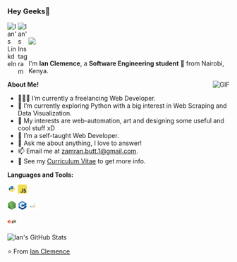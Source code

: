 <h3 title="hehehe"> Hey Geeks👋</h3>

<a href="https://www.linkedin.com/in/ian-clemence/">
  <img align="left" alt="Ian's LinkdeIn" width="24px" src="https://cdn.jsdelivr.net/npm/simple-icons@v3/icons/linkedin.svg" />
</a>
<a href="https://www.instagram.com/iamchagga/">
  <img align="left" alt="Ian's Instagram" width="24px" src="https://cdn.jsdelivr.net/npm/simple-icons@v3/icons/instagram.svg" />
</a>
<br>
<br>
<img src="https://komarev.com/ghpvc/?username=ZamranxD&color=blueviolet">
<br />
<br />

I'm **Ian Clemence**, a **Software Engineering student** 🚀 from Nairobi, Kenya.

  <img align="right" alt="GIF" src="https://i.pinimg.com/originals/e4/26/70/e426702edf874b181aced1e2fa5c6cde.gif" />

**About Me!**

- 👨🏽‍💻 I’m currently a freelancing Web Developer.
- 🌱 I’m currently exploring Python with a big interest in Web Scraping and Data Visualization. 
- 🤔 My interests are web-automation, art and designing some useful and cool stuff xD
- 💼 I’m a self-taught Web Developer.
- 💬 Ask me about anything, I love to answer!
- 📫 Email me at [zamran.butt.1@gmail.com](mailto:ianclemence17@gmail.com).
- 📝 See my [Curriculum Vitae](https://drive.google.com/file/d/1PxlxLA6vGXslYmwybcA_dlr4uQhq-tkm/view?usp=sharing) to get more info.


**Languages and Tools:**  


<code><img height="20" src="https://raw.githubusercontent.com/github/explore/80688e429a7d4ef2fca1e82350fe8e3517d3494d/topics/python/python.png"></code>
<code><img height="20" src="https://raw.githubusercontent.com/github/explore/80688e429a7d4ef2fca1e82350fe8e3517d3494d/topics/javascript/javascript.png"></code>

<code><img height="20" src="https://raw.githubusercontent.com/github/explore/80688e429a7d4ef2fca1e82350fe8e3517d3494d/topics/nodejs/nodejs.png"></code>
<code><img height="20" src="https://raw.githubusercontent.com/github/explore/80688e429a7d4ef2fca1e82350fe8e3517d3494d/topics/cpp/cpp.png"></code>
<code><img height="20" src="https://raw.githubusercontent.com/github/explore/80688e429a7d4ef2fca1e82350fe8e3517d3494d/topics/mysql/mysql.png"></code>

<code><img height="20" src="https://raw.githubusercontent.com/github/explore/80688e429a7d4ef2fca1e82350fe8e3517d3494d/topics/git/git.png"></code>

<img src="https://github-readme-stats.vercel.app/api?username=ianclemencexD&show_icons=true&hide_border=true&count_private=true&theme=shades-of-purple&icon_color=fad000" alt="Ian's GitHub Stats">

⭐️ From [Ian Clemence](https://github.com/ianclemence)
